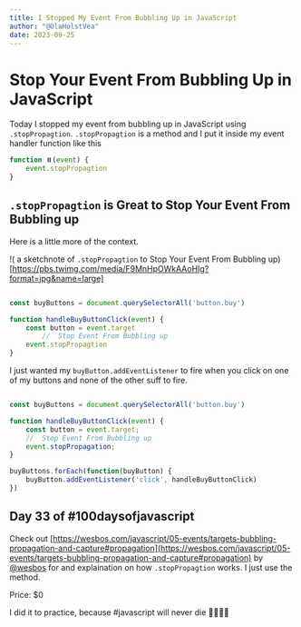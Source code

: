 ```yaml
---
title: I Stopped My Event From Bubbling Up in JavaScript
author: "@OlaHolstVea"
date: 2023-09-25
---
```


# Stop Your Event From Bubbling Up in JavaScript

Today I stopped my event from bubbling up in JavaScript using `.stopPropagtion`. `.stopPropagtion` is a method and I put it inside my event handler function like this

```js
function ⏸️(event) {
    event.stopPropagtion
}

```

## `.stopPropagtion` is Great to Stop Your Event From Bubbling up

Here is a little more of the context.

!( a sketchnote of `.stopPropagtion` to Stop Your Event From Bubbling up)[https://pbs.twimg.com/media/F9MnHpOWkAAoHIg?format=jpg&name=large]

```js

const buyButtons = document.querySelectorAll('button.buy')

function handleBuyButtonClick(event) {
    const button = event.target
        //  Stop Event From Bubbling up
    event.stopPropagtion
}
```

I just wanted my `buyButton.addEventListener` to fire when you click on one of my buttons and none of the other suff to fire.

```js

const buyButtons = document.querySelectorAll('button.buy')

function handleBuyButtonClick(event) {
    const button = event.target;
    //  Stop Event From Bubbling up
    event.stopPropagation;
}

buyButtons.forEach(function(buyButton) {
    buyButton.addEventListener('click', handleBuyButtonClick)
})
```

## Day 33 of #100daysofjavascript

Check out [https://wesbos.com/javascript/05-events/targets-bubbling-propagation-and-capture#propagation](https://wesbos.com/javascript/05-events/targets-bubbling-propagation-and-capture#propagation) by
[@wesbos](https://twitter.com/wesbos)
 for and explaination on how `.stopPropagtion` works. I just use the method.

Price: $0

I did it to practice, because #javascript will never die 💪🥳🏴‍☠️